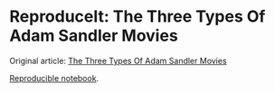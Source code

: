 # ReproduceIt: The Three Types Of Adam Sandler Movies

Original article: [The Three Types Of Adam Sandler Movies](http://fivethirtyeight.com/datalab/the-three-types-of-adam-sandler-movies/)

[Reproducible notebook](http://nbviewer.ipython.org/github/danielfrg/reproduceit-538-adam-sandler-movies/blob/master/538-sandler.ipynb).
